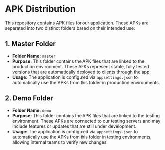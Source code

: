 # APK Distribution

This repository contains APK files for our application. These APKs are separated into two distinct folders based on their intended use:

## 1. Master Folder
- **Folder Name:** `master`
- **Purpose:** This folder contains the APK files that are linked to the production environment. These APKs represent stable, fully tested versions that are automatically deployed to clients through the app.
- **Usage:** The application is configured via `appsettings.json` to automatically use the APKs from this folder in production environments.

## 2. Demo Folder
- **Folder Name:** `demo`
- **Purpose:** This folder contains the APK files that are linked to the testing environment. These APKs are connected to our testing servers and may include features or updates that are still under development.
- **Usage:** The application is configured via `appsettings.json` to automatically use the APKs from this folder in testing environments, allowing internal teams to verify new changes.
